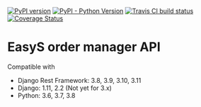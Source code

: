 [![PyPI version](https://badge.fury.io/py/easys-ordermanager.svg)](https://badge.fury.io/py/easys-ordermanager)
[![PyPI - Python Version](https://img.shields.io/pypi/pyversions/Lektor.svg)](https://pypi.org/project/easys-ordermanager/)
[![Travis CI build status](https://travis-ci.org/RegioHelden/easys-ordermanager.svg)](https://travis-ci.org/RegioHelden/easys-ordermanager)
[![Coverage Status](https://coveralls.io/repos/github/RegioHelden/easys-ordermanager/badge.svg?branch=add_coveralls)](https://coveralls.io/github/RegioHelden/easys-ordermanager?branch=add_coveralls)

# EasyS order manager API

Compatible with
- Django Rest Framework: 3.8, 3.9, 3.10, 3.11
- Django: 1.11, 2.2 (Not yet for 3.x)
- Python: 3.6, 3.7, 3.8

